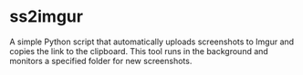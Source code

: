 # ss2imgur
A simple Python script that automatically uploads screenshots to Imgur and copies the link to the clipboard. This tool runs in the background and monitors a specified folder for new screenshots.

